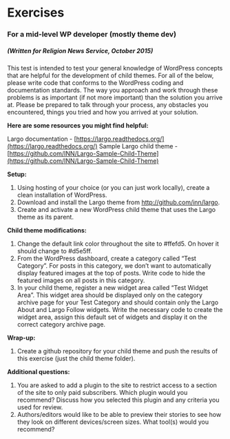 # Exercises

### For a mid-level WP developer (mostly theme dev)

##### (Written for Religion News Service, October 2015)

This test is intended to test your general knowledge of WordPress concepts that are helpful for the development of child themes. For all of the below, please write code that conforms to the WordPress coding and documentation standards. The way you approach and work through these problems is as important (if not more important) than the solution you arrive at. Please be prepared to talk through your process, any obstacles you encountered, things you tried and how you arrived at your solution.

**Here are some resources you might find helpful:**

Largo documentation - [https://largo.readthedocs.org/](https://largo.readthedocs.org/)
Sample Largo child theme - [https://github.com/INN/Largo-Sample-Child-Theme](https://github.com/INN/Largo-Sample-Child-Theme)

**Setup:**

1. Using hosting of your choice (or you can just work locally), create a clean installation of WordPress.
2. Download and install the Largo theme from http://github.com/inn/largo.
3. Create and activate a new WordPress child theme that uses the Largo theme as its parent.

**Child theme modifications:**

1. Change the default link color throughout the site to #ffefd5. On hover it should change to #d5e5ff.
2. From the WordPress dashboard, create a category called “Test Category”. For posts in this category, we don’t want to automatically display featured images at the top of posts. Write code to hide the featured images on all posts in this category.
3. In your child theme, register a new widget area called “Test Widget Area”. This widget area should be displayed only on the category archive page for your Test Category and should contain only the Largo About and Largo Follow widgets. Write the necessary code to create the widget area, assign this default set of widgets and display it on the correct category archive page. 

**Wrap-up:**

1. Create a github repository for your child theme and push the results of this exercise (just the child theme folder).

**Additional questions:**

1. You are asked to add a plugin to the site to restrict access to a section of the site to only paid subscribers. Which plugin would you recommend? Discuss how you selected this plugin and any criteria you used for review.
2. Authors/editors would like to be able to preview their stories to see how they look on different devices/screen sizes. What tool(s) would you recommend?
